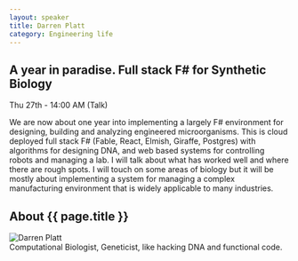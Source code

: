 ```yaml
---
layout: speaker
title: Darren Platt
category: Engineering life
---
```


<div class="row">
    <div class="col-md-6">
        <div class="speaker-talk">
            <div class="section-head">
                <h2 class="header-title">A year in paradise. Full stack F# for Synthetic Biology</h2>
                    <p class="header-desc">Thu 27th - 14:00 AM (Talk)</p>
            </div>
            <div>
                <p>
                    We are now about one year into implementing a largely F# environment for designing, building and analyzing engineered microorganisms. This is cloud deployed full stack F# (Fable, React, Elmish, Giraffe, Postgres) with algorithms for designing DNA, and web based systems for controlling robots and managing a lab. I will talk about what has worked well and where there are rough spots. I will touch on some areas of biology but it will be mostly about implementing a system for managing a complex manufacturing environment that is widely applicable to many industries.
                </p>
            </div>
        </div>
    </div>
</div><!-- /.row -->
<div class="row">
    <div class="col-md-12">
        <div class="speaker-about">
            <div class="section-head">
                <h2 class="header-title">About {{ page.title }}</h2>
                <p class="header-desc">
                    <a href="https://twitter.com/dplattsf"><i class="fab fa-twitter"></i></a>
                </p>					
            </div>
            <div class="row">
                <div class="col-md-2">
                    <img src="{{ site.baseurl }}public/assets/speakers/2018/darren-platt.jpg" alt="Darren Platt" />
                </div>
                <div class="col-md-10">
                    Computational Biologist, Geneticist, like hacking DNA and functional code.
                </div>
            </div>       
        </div>
    </div>
</div>